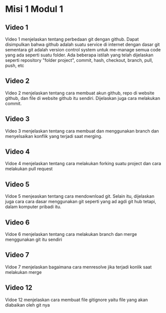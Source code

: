 # Misi 1 Modul 1

## Video 1

Video 1 menjelaskan tentang perbedaan git dengan github. Dapat disimpulkan bahwa github adalah suatu service di internet dengan dasar git sementara git adalah version control system untuk me-manage semua code yang ada seperti suatu folder. Ada beberapa istilah yang telah dijelaskan seperti repository "folder project", commit, hash, checkout, branch, pull, push, etc

## Video 2

Video 2 menjelaskan tentang cara membuat akun github, repo di website github, dan file di website github itu sendiri. Dijelaskan juga cara melakukan commit.

## Video 3

Video 3 menjelaskan tentang cara membuat dan menggunakan branch dan menyelsaikan konflik yang terjadi saat merging.

## Video 4

Vidoe 4 menjelaskan tentang cara melakukan forking suatu project dan cara melakukan pull request

## Video 5

Vidoe 5 menjeaskan tentang cara mendownload git. Selain itu, dijelaskan juga cara cara dasar menggunakan git seperti yang ad agdi git hub tetapi, dalam komputer pribadi itu.

## Video 6

Vidoe 6 menjelaskan tentang cara melakukan branch dan merge menggunakan git itu sendiri

## Video 7

Vidoe 7 menjelaskan bagaimana cara menresolve jika terjadi konlik saat melakukan merge

## Video 12

Vidoe 12 menjelaskan cara membuat file gitignore yaitu file yang akan diabaikan oleh git nya
